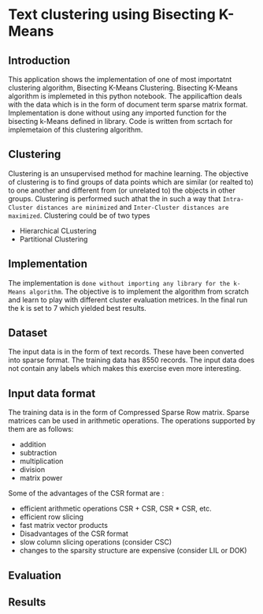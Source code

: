 # Text clustering using Bisecting K-Means

## Introduction

This application shows the implementation of one of most importatnt clustering algorithm, Bisecting K-Means Clustering. Bisecting K-Means algorithm is implemeted in this python notebook. The appilicaftion deals with the data which is in the form of document term sparse matrix format. Implementation is done without using any imported function for the bisecting k-Means defined in library. Code is written from scrtach for implemetaion of this clustering algorithm.

## Clustering
Clustering is an unsupervised method for machine learning. The objective of clustering is to find groups of data points which are similar (or realted to) to one another and different from (or unrelated to) the objects in other groups. Clustering is performed such athat the in such a way that `Intra-Cluster distances are minimized` and `Inter-Cluster distances are maximized`. Clustering could be of two types
  - Hierarchical CLustering
  - Partitional Clustering

## Implementation

The implementation is `done without importing any library for the k-Means algorithm`. The objective is to implement the algorithm from scratch and learn to play with different cluster evaluation metrices. In the final run the k is set to 7 which yielded best results.

## Dataset

The input data is in the form of text records. These have been converted into sparse format. The training data has 8550 records. The input data does not contain any labels which makes this exercise even more interesting. 

## Input data format
The training data is in the form of Compressed Sparse Row matrix. 
Sparse matrices can be used in arithmetic operations. The operations supported by them are as follows:
  - addition
  - subtraction
  - multiplication
  - division
  - matrix power

Some of the advantages of the CSR format are :
  - efficient arithmetic operations CSR + CSR, CSR * CSR, etc.
  - efficient row slicing
  - fast matrix vector products
  - Disadvantages of the CSR format
  - slow column slicing operations (consider CSC)
  - changes to the sparsity structure are expensive (consider LIL or DOK)

## Evaluation

## Results

